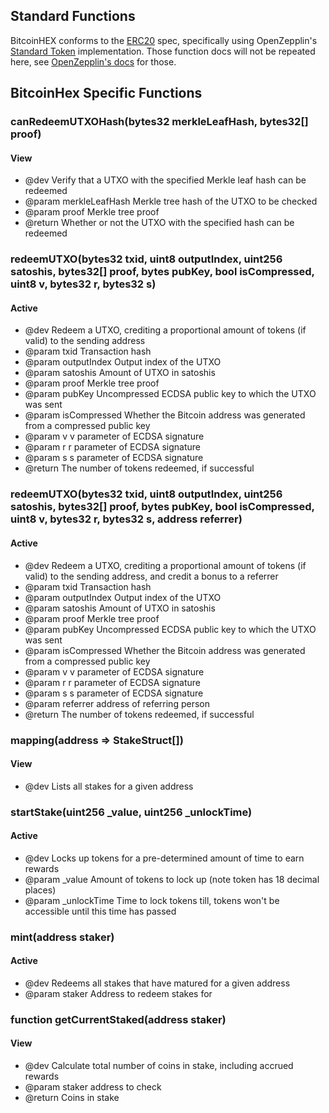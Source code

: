 ## Standard Functions
BitcoinHEX conforms to the [ERC20](https://github.com/ethereum/EIPs/issues/20) spec, specifically using OpenZepplin's [Standard Token](https://openzeppelin.org/api/docs/token_ERC20_StandardToken.html) implementation. Those function docs will not be repeated here, see [OpenZepplin's docs](https://openzeppelin.org/api/docs/token_ERC20_StandardToken.html) for those.

## BitcoinHex Specific Functions

### canRedeemUTXOHash(bytes32 merkleLeafHash, bytes32[] proof)
#### View
* @dev Verify that a UTXO with the specified Merkle leaf hash can be redeemed
* @param merkleLeafHash Merkle tree hash of the UTXO to be checked
* @param proof Merkle tree proof
* @return Whether or not the UTXO with the specified hash can be redeemed

### redeemUTXO(bytes32 txid, uint8 outputIndex, uint256 satoshis, bytes32[] proof, bytes pubKey, bool isCompressed, uint8 v, bytes32 r, bytes32 s)
#### Active
* @dev Redeem a UTXO, crediting a proportional amount of tokens (if valid) to the sending address
* @param txid Transaction hash
* @param outputIndex Output index of the UTXO
* @param satoshis Amount of UTXO in satoshis
* @param proof Merkle tree proof
* @param pubKey Uncompressed ECDSA public key to which the UTXO was sent
* @param isCompressed Whether the Bitcoin address was generated from a compressed public key
* @param v v parameter of ECDSA signature
* @param r r parameter of ECDSA signature
* @param s s parameter of ECDSA signature
* @return The number of tokens redeemed, if successful

### redeemUTXO(bytes32 txid, uint8 outputIndex, uint256 satoshis, bytes32[] proof, bytes pubKey, bool isCompressed, uint8 v, bytes32 r, bytes32 s, address referrer)
#### Active
* @dev Redeem a UTXO, crediting a proportional amount of tokens (if valid) to the sending address, and credit a bonus to a referrer
* @param txid Transaction hash
* @param outputIndex Output index of the UTXO
* @param satoshis Amount of UTXO in satoshis
* @param proof Merkle tree proof
* @param pubKey Uncompressed ECDSA public key to which the UTXO was sent
* @param isCompressed Whether the Bitcoin address was generated from a compressed public key
* @param v v parameter of ECDSA signature
* @param r r parameter of ECDSA signature
* @param s s parameter of ECDSA signature
* @param referrer address of referring person
* @return The number of tokens redeemed, if successful

### mapping(address => StakeStruct[])
#### View
* @dev Lists all stakes for a given address

### startStake(uint256 _value, uint256 _unlockTime)
#### Active
* @dev Locks up tokens for a pre-determined amount of time to earn rewards
* @param _value Amount of tokens to lock up (note token has 18 decimal places)
* @param _unlockTime Time to lock tokens till, tokens won't be accessible until this time has passed

### mint(address staker)
#### Active
* @dev Redeems all stakes that have matured for a given address
* @param staker Address to redeem stakes for

### function getCurrentStaked(address staker)
#### View
* @dev Calculate total number of coins in stake, including accrued rewards
* @param staker address to check
* @return Coins in stake
